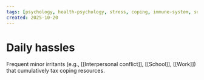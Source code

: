 ```yaml
---
tags: [psychology, health-psychology, stress, coping, immune-system, social-support, personality]
created: 2025-10-20
---
```

# Daily hassles

Frequent minor irritants (e.g., [[Interpersonal conflict]], [[School]], [[Work]]) that cumulatively tax coping resources.
